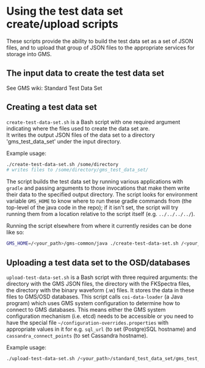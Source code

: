 # Using the test data set create/upload scripts

These scripts provide the ability to build the test data set as a set of JSON files, and to upload that group of JSON files to the appropriate services for storage into GMS.

## The input data to create the test data set

See GMS wiki: Standard Test Data Set

## Creating a test data set

`create-test-data-set.sh` is a Bash script with one required argument indicating where the files used to create the data set are.  
It writes the output JSON files of the data set to a directory 'gms_test_data_set' under the input directory.  

Example usage:

```bash
./create-test-data-set.sh /some/directory
# writes files to /some/directory/gms_test_data_set/
```

The script builds the test data set by running various applications with `gradle` and passing arguments to those invocations 
that make them write their data to the specified output directory.  The script looks for environment variable `GMS_HOME`
to know where to run these gradle commands from (the top-level of the java code in the repo); if it isn't set, the script
will try running them from a location relative to the script itself (e.g. `../../../../`).

Running the script elsewhere from where it currently resides can be done like so:
```bash
GMS_HOME=/<your_path>/gms-common/java ./create-test-data-set.sh /<your_path>/standard_test_data_set
```

## Uploading a test data set to the OSD/databases

`upload-test-data-set.sh` is a Bash script with three required arguments: the directory with the GMS JSON files, the directory with the FKSpectra files, the directory with the binary waveform (.w) files.
It stores the data in these files to GMS/OSD databases.  This script calls `coi-data-loader` (a Java program) which uses GMS system configuration
to determine how to connect to GMS databases.  This means either the GMS system configuration mechanism (i.e. etcd) needs to be accessible
or you need to have the special file `~/configuration-overrides.properties` 
with appropriate values in it for e.g. `sql_url` (to set (Postgre)SQL hostname) and `cassandra_connect_points` (to set Cassandra hostname).

Example usage:
```bash
./upload-test-data-set.sh /<your_path>/standard_test_data_set/gms_test_data_set /<your_path>/standard_test_data_set/FkSpectra/ChanSeg /<your_path>/standard_test_data_set/w
```